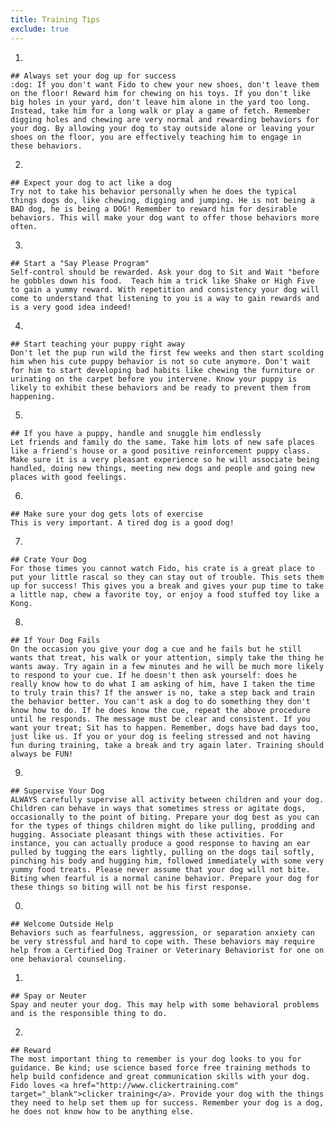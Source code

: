 ```yaml
---
title: Training Tips
exclude: true
---
```

  1.
    ## Always set your dog up for success
    :dog: If you don't want Fido to chew your new shoes, don't leave them on the floor! Reward him for chewing on his toys. If you don't like big holes in your yard, don't leave him alone in the yard too long. Instead, take him for a long walk or play a game of fetch. Remember digging holes and chewing are very normal and rewarding behaviors for your dog. By allowing your dog to stay outside alone or leaving your shoes on the floor, you are effectively teaching him to engage in these behaviors.
  2.
    ## Expect your dog to act like a dog
    Try not to take his behavior personally when he does the typical things dogs do, like chewing, digging and jumping. He is not being a BAD dog, he is being a DOG! Remember to reward him for desirable behaviors. This will make your dog want to offer those behaviors more often.
  3.
    ## Start a "Say Please Program"
    Self-control should be rewarded. Ask your dog to Sit and Wait "before he gobbles down his food.  Teach him a trick like Shake or High Five to gain a yummy reward. With repetition and consistency your dog will come to understand that listening to you is a way to gain rewards and is a very good idea indeed!
  4.
    ## Start teaching your puppy right away
    Don't let the pup run wild the first few weeks and then start scolding him when his cute puppy behavior is not so cute anymore. Don't wait for him to start developing bad habits like chewing the furniture or urinating on the carpet before you intervene. Know your puppy is likely to exhibit these behaviors and be ready to prevent them from happening.
  5.
    ## If you have a puppy, handle and snuggle him endlessly
    Let friends and family do the same. Take him lots of new safe places like a friend's house or a good positive reinforcement puppy class. Make sure it is a very pleasant experience so he will associate being handled, doing new things, meeting new dogs and people and going new places with good feelings.
  6.
    ## Make sure your dog gets lots of exercise
    This is very important. A tired dog is a good dog!
  7.
    ## Crate Your Dog
    For those times you cannot watch Fido, his crate is a great place to put your little rascal so they can stay out of trouble. This sets them up for success! This gives you a break and gives your pup time to take a little nap, chew a favorite toy, or enjoy a food stuffed toy like a Kong.
  8.
    ## If Your Dog Fails
    On the occasion you give your dog a cue and he fails but he still wants that treat, his walk or your attention, simply take the thing he wants away. Try again in a few minutes and he will be much more likely to respond to your cue. If he doesn't then ask yourself: does he really know how to do what I am asking of him, have I taken the time to truly train this? If the answer is no, take a step back and train the behavior better. You can't ask a dog to do something they don't know how to do. If he does know the cue, repeat the above procedure until he responds. The message must be clear and consistent. If you want your treat; Sit has to happen. Remember, dogs have bad days too, just like us. If you or your dog is feeling stressed and not having fun during training, take a break and try again later. Training should always be FUN!
  9.
    ## Supervise Your Dog
    ALWAYS carefully supervise all activity between children and your dog. Children can behave in ways that sometimes stress or agitate dogs, occasionally to the point of biting. Prepare your dog best as you can for the types of things children might do like pulling, prodding and hugging. Associate pleasant things with these activities. For instance, you can actually produce a good response to having an ear pulled by tugging the ears lightly, pulling on the dogs tail softly, pinching his body and hugging him, followed immediately with some very yummy food treats. Please never assume that your dog will not bite. Biting when fearful is a normal canine behavior. Prepare your dog for these things so biting will not be his first response.
  0.
    ## Welcome Outside Help
    Behaviors such as fearfulness, aggression, or separation anxiety can be very stressful and hard to cope with. These behaviors may require help from a Certified Dog Trainer or Veterinary Behaviorist for one on one behavioral counseling.
  1.
    ## Spay or Neuter
    Spay and neuter your dog. This may help with some behavioral problems and is the responsible thing to do.
  2.
    ## Reward
    The most important thing to remember is your dog looks to you for guidance. Be kind; use science based force free training methods to help build confidence and great communication skills with your dog. Fido loves <a href="http://www.clickertraining.com" target="_blank">clicker training</a>. Provide your dog with the things they need to help set them up for success. Remember your dog is a dog, he does not know how to be anything else.
